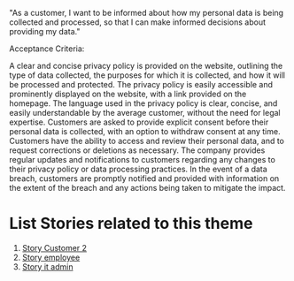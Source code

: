 "As a customer, I want to be informed about how my personal data is being collected and processed, so that I can make informed decisions about providing my data."

Acceptance Criteria:

A clear and concise privacy policy is provided on the website, outlining the type of data collected, the purposes for which it is collected, and how it will be processed and protected.
The privacy policy is easily accessible and prominently displayed on the website, with a link provided on the homepage.
The language used in the privacy policy is clear, concise, and easily understandable by the average customer, without the need for legal expertise.
Customers are asked to provide explicit consent before their personal data is collected, with an option to withdraw consent at any time.
Customers have the ability to access and review their personal data, and to request corrections or deletions as necessary.
The company provides regular updates and notifications to customers regarding any changes to their privacy policy or data processing practices.
In the event of a data breach, customers are promptly notified and provided with information on the extent of the breach and any actions being taken to mitigate the impact.


# List Stories related to this theme
1. [Story Customer 2]("C:\Users\nicko\PycharmProjects\pythonProject\mywebclass-agile-docs\documentation\theme_1\initiatives\epics\stories\story_customer2.md")
2. [Story employee]("C:\Users\nicko\PycharmProjects\pythonProject\mywebclass-agile-docs\documentation\theme_1\initiatives\epics\stories\story_employee.md")
3. [Story it admin]("C:\Users\nicko\PycharmProjects\pythonProject\mywebclass-agile-docs\documentation\theme_1\initiatives\epics\stories\story_ITadmin.md")
